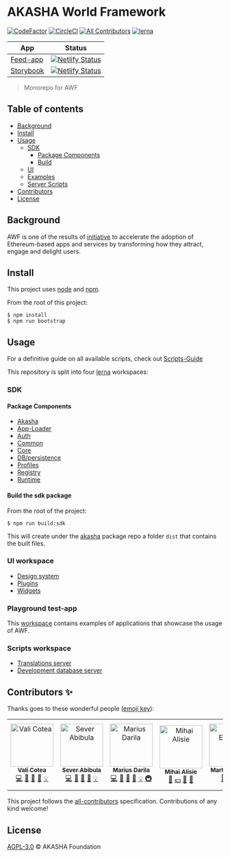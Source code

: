 # AKASHA World Framework

[![CodeFactor](https://www.codefactor.io/repository/github/akashaorg/akasha-world-framework/badge?s=f8ece81f969d68335b9237eb53298bc87e860388)](https://www.codefactor.io/repository/github/akashaorg/akasha-world-framework)
[![CircleCI](https://circleci.com/gh/AKASHAorg/akasha-world-framework.svg?style=svg&circle-token=8e833337dd8ddbc8332abfb5961164630a7dbd92)](https://circleci.com/gh/AKASHAorg/akasha-world-framework)
[![All Contributors](https://img.shields.io/badge/all_contributors-6-orange.svg?style=flat-square)](#contributors)
[![lerna](https://img.shields.io/badge/maintained%20with-lerna-cc00ff.svg?style=flat-square)](https://lerna.js.org/)


| App        | Status           |
| ------------- |-------------|
| [Feed-app](https://ethereum-world.netlify.app/)      | [![Netlify Status](https://api.netlify.com/api/v1/badges/f2a5bca3-3853-406e-8cb0-105719cabb00/deploy-status)](https://app.netlify.com/sites/ethereum-world/deploys) |
| [Storybook](https://storybook-awf.netlify.app/)      | [![Netlify Status](https://api.netlify.com/api/v1/badges/04915c36-eff6-4bbe-945b-e9255cae6fb1/deploy-status)](https://app.netlify.com/sites/storybook-awf/deploys)      |


 
 
> Monorepo for AWF

## Table of contents

- [Background](#background)
- [Install](#install)
- [Usage](#usage) 
    - [SDK](#sdk) 
        - [Package Components](#package-components) 
        - [Build](#build-the-sdk-package) 
    - [UI](#ui-workspace) 
    - [Examples](#playground-test-app) 
    - [Server Scripts](#scripts-workspace)
- [Contributors](#contributors-)
- [License](#license)

## Background

AWF is one of the results of [initiative](https://ethereum.world/manifesto) to accelerate the adoption of Ethereum-based apps and services by transforming how they attract, engage and delight users.

## Install

This project uses [node](http://nodejs.org) and [npm](https://npmjs.com).

From the root of this project:

```shell script
$ npm install
$ npm run bootstrap
```


## Usage

For a definitive guide on all available scripts, check out [Scripts-Guide](./SCRIPTS-GUIDE.md)
          
This repository is split into four [lerna](https://github.com/lerna/lerna) workspaces:

### SDK

#### Package Components

- [Akasha](./sdk-packages/akasha/README.md)
- [App-Loader](./sdk-packages/app-loader/README.md)
- [Auth](./sdk-packages/auth/README.md)
- [Common](./sdk-packages/common/README.md)
- [Core](./sdk-packages/core/README.md)
- [DB/persistence](./sdk-packages/db/README.md)
- [Profiles](./sdk-packages/profiles/README.md)
- [Registry](./sdk-packages/registry/README.md)
- [Runtime](./sdk-packages/runtime/README.md)

#### Build the sdk package

From the root of the project:

```shell script
$ npm run build:sdk
```

This will create under the [akasha](./sdk-packages/akasha/README.md) package repo a folder `dist` that contains the built files.

### UI workspace

- [Design system](./ui/design/README.md)
- [Plugins](./ui/plugins/Readme.md)
- [Widgets](./ui/widgets/Readme.md)

### Playground test-app

This [workspace](./examples) contains examples of applications that showcase the usage of AWF.

### Scripts workspace

- [Translations server](./scripts/translations-server)
- [Development database server](./scripts/server-db)

## Contributors ✨

Thanks goes to these wonderful people ([emoji key](https://allcontributors.org/docs/en/emoji-key)):

<!-- ALL-CONTRIBUTORS-LIST:START - Do not remove or modify this section -->
<!-- prettier-ignore -->
<table>
  <tr>
    <td align="center"><a href="https://github.com/quininez"><img src="https://avatars3.githubusercontent.com/u/13240850?v=4" width="100px;" alt="Vali Cotea"/><br /><sub><b>Vali Cotea</b></sub></a><br /><a href="https://github.com/AkashaProject/akasha-world-framework/commits?author=quininez" title="Code">💻</a> <a href="#maintenance-quininez" title="Maintenance">🚧</a> <a href="https://github.com/AkashaProject/akasha-world-framework/commits?author=quininez" title="Documentation">📖</a> <a href="#review-quininez" title="Reviewed Pull Requests">👀</a> <a href="#example-quininez" title="Examples">💡</a></td>
    <td align="center"><a href="https://github.com/SeverS"><img src="https://avatars2.githubusercontent.com/u/5903809?v=4" width="100px;" alt="Sever Abibula"/><br /><sub><b>Sever Abibula</b></sub></a><br /><a href="https://github.com/AkashaProject/akasha-world-framework/commits?author=SeverS" title="Code">💻</a> <a href="#maintenance-SeverS" title="Maintenance">🚧</a> <a href="https://github.com/AkashaProject/akasha-world-framework/commits?author=SeverS" title="Documentation">📖</a> <a href="#review-SeverS" title="Reviewed Pull Requests">👀</a> <a href="#example-SeverS" title="Examples">💡</a></td>
    <td align="center"><a href="https://github.com/kenshyx"><img src="https://avatars3.githubusercontent.com/u/3396463?v=4" width="100px;" alt="Marius Darila"/><br /><sub><b>Marius Darila</b></sub></a><br /><a href="https://github.com/AkashaProject/akasha-world-framework/commits?author=kenshyx" title="Code">💻</a> <a href="#maintenance-kenshyx" title="Maintenance">🚧</a> <a href="https://github.com/AkashaProject/akasha-world-framework/commits?author=kenshyx" title="Documentation">📖</a> <a href="#review-kenshyx" title="Reviewed Pull Requests">👀</a> <a href="#example-kenshyx" title="Examples">💡</a> <a href="#infra-kenshyx" title="Infrastructure (Hosting, Build-Tools, etc)">🚇</a></td>
    <td align="center"><a href="https://akasha.world"><img src="https://avatars3.githubusercontent.com/u/6831213?v=4" width="100px;" alt="Mihai Alisie"/><br /><sub><b>Mihai Alisie</b></sub></a><br /><a href="#ideas-MihaiAlisie" title="Ideas, Planning, & Feedback">🤔</a> <a href="#financial-MihaiAlisie" title="Financial">💵</a> <a href="#blog-MihaiAlisie" title="Blogposts">📝</a> <a href="#talk-MihaiAlisie" title="Talks">📢</a></td>
    <td align="center"><a href="https://github.com/etzm"><img src="https://avatars1.githubusercontent.com/u/31589705?v=4" width="100px;" alt="Martin Etzrodt"/><br /><sub><b>Martin Etzrodt</b></sub></a><br /><a href="#userTesting-etzm" title="User Testing">📓</a> <a href="#talk-etzm" title="Talks">📢</a> <a href="#fundingFinding-etzm" title="Funding Finding">🔍</a></td>
    <td align="center"><a href="https://github.com/marianagomes"><img src="https://avatars2.githubusercontent.com/u/22957731?v=4" width="100px;" alt="Mariana Gomes"/><br /><sub><b>Mariana Gomes</b></sub></a><br /><a href="#design-marianagomes" title="Design">🎨</a> <a href="#video-marianagomes" title="Videos">📹</a></td>
  </tr>
</table>

<!-- ALL-CONTRIBUTORS-LIST:END -->

This project follows the [all-contributors](https://github.com/all-contributors/all-contributors) specification. Contributions of any kind welcome!

## License

[AGPL-3.0](LICENSE) © AKASHA Foundation
